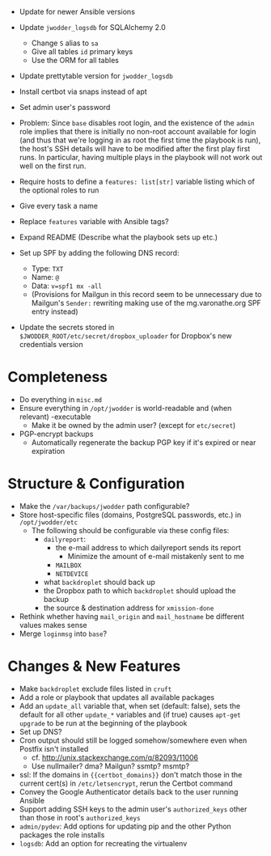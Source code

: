 - Update for newer Ansible versions
- Update `jwodder_logsdb` for SQLAlchemy 2.0
    - Change `S` alias to `sa`
    - Give all tables `id` primary keys
    - Use the ORM for all tables
- Update prettytable version for `jwodder_logsdb`

- Install certbot via snaps instead of apt

- Set admin user's password
- Problem: Since `base` disables root login, and the existence of the `admin`
  role implies that there is initially no non-root account available for login
  (and thus that we're logging in as root the first time the playbook is run),
  the host's SSH details will have to be modified after the first play first
  runs.  In particular, having multiple plays in the playbook will not work out
  well on the first run.
- Require hosts to define a `features: list[str]` variable listing which of the
  optional roles to run
- Give every task a name
- Replace `features` variable with Ansible tags?
- Expand README (Describe what the playbook sets up etc.)
- Set up SPF by adding the following DNS record:
    - Type: `TXT`
    - Name: `@`
    - Data: `v=spf1 mx -all`
    - (Provisions for Mailgun in this record seem to be unnecessary due to
      Mailgun's `Sender:` rewriting making use of the mg.varonathe.org SPF
      entry instead)
- Update the secrets stored in `$JWODDER_ROOT/etc/secret/dropbox_uploader` for
  Dropbox's new credentials version

Completeness
============
- Do everything in `misc.md`
- Ensure everything in `/opt/jwodder` is world-readable and (when relevant)
  -executable
    - Make it be owned by the admin user? (except for `etc/secret`)
- PGP-encrypt backups
    - Automatically regenerate the backup PGP key if it's expired or near
      expiration

Structure & Configuration
=========================
- Make the `/var/backups/jwodder` path configurable?
- Store host-specific files (domains, PostgreSQL passwords, etc.) in
  `/opt/jwodder/etc`
    - The following should be configurable via these config files:
        - `dailyreport`:
            - the e-mail address to which dailyreport sends its report
                - Minimize the amount of e-mail mistakenly sent to me
            - `MAILBOX`
            - `NETDEVICE`
        - what `backdroplet` should back up
        - the Dropbox path to which `backdroplet` should upload the backup
        - the source & destination address for `xmission-done`
- Rethink whether having `mail_origin` and `mail_hostname` be different values
  makes sense
- Merge `loginmsg` into `base`?

Changes & New Features
======================
- Make `backdroplet` exclude files listed in `cruft`
- Add a role or playbook that updates all available packages
- Add an `update_all` variable that, when set (default: false), sets the
  default for all other `update_*` variables and (if true) causes `apt-get
  upgrade` to be run at the beginning of the playbook
- Set up DNS?
- Cron output should still be logged somehow/somewhere even when Postfix isn't
  installed
    - cf. <http://unix.stackexchange.com/q/82093/11006>
    - Use nullmailer? dma? Mailgun? ssmtp? msmtp?
- ssl: If the domains in `{{certbot_domains}}` don't match those in the current
  cert(s) in `/etc/letsencrypt`, rerun the Certbot command
- Convey the Google Authenticator details back to the user running Ansible
- Support adding SSH keys to the admin user's `authorized_keys` other than
  those in root's `authorized_keys`
- `admin/pydev`: Add options for updating pip and the other Python packages the
  role installs
- `logsdb`: Add an option for recreating the virtualenv
